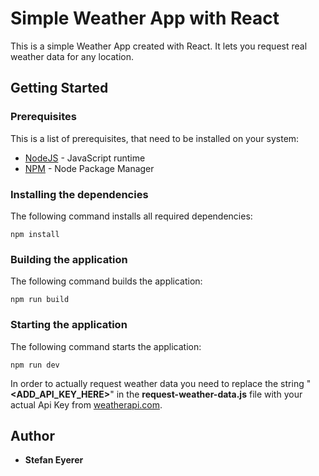 # Simple Weather App with React

This is a simple Weather App created with React.
It lets you request real weather data for any location.

## Getting Started

### Prerequisites

This is a list of prerequisites, that need to be installed on your system:

- [NodeJS](https://nodejs.org/en/) - JavaScript runtime
- [NPM](https://www.npmjs.com/) - Node Package Manager

### Installing the dependencies

The following command installs all required dependencies:

```
npm install
```

### Building the application

The following command builds the application:

```
npm run build
```

### Starting the application

The following command starts the application:

```
npm run dev
```

In order to actually request weather data you need to replace the string "**\<ADD_API_KEY_HERE>**" in the **request-weather-data.js** file with your actual Api Key from [weatherapi.com](https://www.weatherapi.com/).

## Author

- **Stefan Eyerer**
